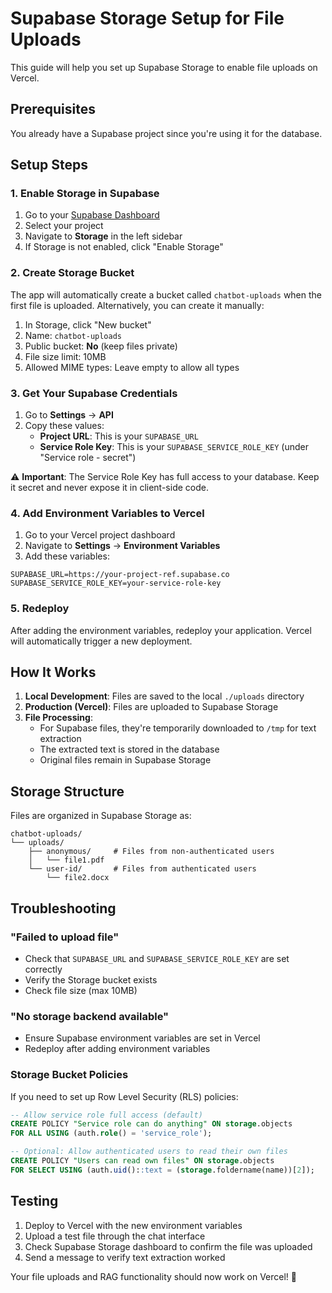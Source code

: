 # Supabase Storage Setup for File Uploads

This guide will help you set up Supabase Storage to enable file uploads on Vercel.

## Prerequisites

You already have a Supabase project since you're using it for the database.

## Setup Steps

### 1. Enable Storage in Supabase

1. Go to your [Supabase Dashboard](https://app.supabase.com)
2. Select your project
3. Navigate to **Storage** in the left sidebar
4. If Storage is not enabled, click "Enable Storage"

### 2. Create Storage Bucket

The app will automatically create a bucket called `chatbot-uploads` when the first file is uploaded. Alternatively, you can create it manually:

1. In Storage, click "New bucket"
2. Name: `chatbot-uploads`
3. Public bucket: **No** (keep files private)
4. File size limit: 10MB
5. Allowed MIME types: Leave empty to allow all types

### 3. Get Your Supabase Credentials

1. Go to **Settings** → **API**
2. Copy these values:
   - **Project URL**: This is your `SUPABASE_URL`
   - **Service Role Key**: This is your `SUPABASE_SERVICE_ROLE_KEY` (under "Service role - secret")

⚠️ **Important**: The Service Role Key has full access to your database. Keep it secret and never expose it in client-side code.

### 4. Add Environment Variables to Vercel

1. Go to your Vercel project dashboard
2. Navigate to **Settings** → **Environment Variables**
3. Add these variables:

```
SUPABASE_URL=https://your-project-ref.supabase.co
SUPABASE_SERVICE_ROLE_KEY=your-service-role-key
```

### 5. Redeploy

After adding the environment variables, redeploy your application. Vercel will automatically trigger a new deployment.

## How It Works

1. **Local Development**: Files are saved to the local `./uploads` directory
2. **Production (Vercel)**: Files are uploaded to Supabase Storage
3. **File Processing**: 
   - For Supabase files, they're temporarily downloaded to `/tmp` for text extraction
   - The extracted text is stored in the database
   - Original files remain in Supabase Storage

## Storage Structure

Files are organized in Supabase Storage as:
```
chatbot-uploads/
└── uploads/
    ├── anonymous/     # Files from non-authenticated users
    │   └── file1.pdf
    └── user-id/       # Files from authenticated users
        └── file2.docx
```

## Troubleshooting

### "Failed to upload file"
- Check that `SUPABASE_URL` and `SUPABASE_SERVICE_ROLE_KEY` are set correctly
- Verify the Storage bucket exists
- Check file size (max 10MB)

### "No storage backend available"
- Ensure Supabase environment variables are set in Vercel
- Redeploy after adding environment variables

### Storage Bucket Policies

If you need to set up Row Level Security (RLS) policies:

```sql
-- Allow service role full access (default)
CREATE POLICY "Service role can do anything" ON storage.objects
FOR ALL USING (auth.role() = 'service_role');

-- Optional: Allow authenticated users to read their own files
CREATE POLICY "Users can read own files" ON storage.objects
FOR SELECT USING (auth.uid()::text = (storage.foldername(name))[2]);
```

## Testing

1. Deploy to Vercel with the new environment variables
2. Upload a test file through the chat interface
3. Check Supabase Storage dashboard to confirm the file was uploaded
4. Send a message to verify text extraction worked

Your file uploads and RAG functionality should now work on Vercel! 🎉